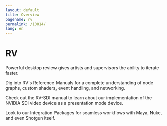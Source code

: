 ```yaml
---
layout: default
title: Overview
pagename: rv
permalink: /10014/
lang: en
---
```


# RV

Powerful desktop review gives artists and supervisors the ability to iterate faster.

Dig into RV's Reference Manuals for a complete understanding of node graphs, custom shaders, event handling, and networking.

Check out the RV-SDI manual to learn about our implementation of the NVIDIA SDI video device as a presentation mode device.

Look to our Integration Packages for seamless workflows with Maya, Nuke, and even Shotgun itself. 
